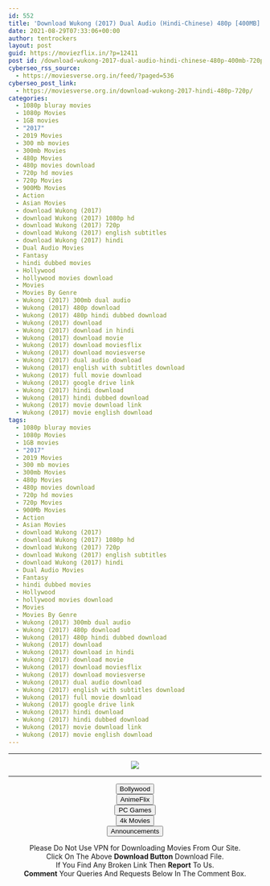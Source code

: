 ```yaml
---
id: 552
title: 'Download Wukong (2017) Dual Audio (Hindi-Chinese) 480p [400MB] || 720p [950MB]'
date: 2021-08-29T07:33:06+00:00
author: tentrockers
layout: post
guid: https://moviezflix.in/?p=12411
post id: /download-wukong-2017-dual-audio-hindi-chinese-480p-400mb-720p-950mb/
cyberseo_rss_source:
  - https://moviesverse.org.in/feed/?paged=536
cyberseo_post_link:
  - https://moviesverse.org.in/download-wukong-2017-hindi-480p-720p/
categories:
  - 1080p bluray movies
  - 1080p Movies
  - 1GB movies
  - "2017"
  - 2019 Movies
  - 300 mb movies
  - 300mb Movies
  - 480p Movies
  - 480p movies download
  - 720p hd movies
  - 720p Movies
  - 900Mb Movies
  - Action
  - Asian Movies
  - download Wukong (2017)
  - download Wukong (2017) 1080p hd
  - download Wukong (2017) 720p
  - download Wukong (2017) english subtitles
  - download Wukong (2017) hindi
  - Dual Audio Movies
  - Fantasy
  - hindi dubbed movies
  - Hollywood
  - hollywood movies download
  - Movies
  - Movies By Genre
  - Wukong (2017) 300mb dual audio
  - Wukong (2017) 480p download
  - Wukong (2017) 480p hindi dubbed download
  - Wukong (2017) download
  - Wukong (2017) download in hindi
  - Wukong (2017) download movie
  - Wukong (2017) download moviesflix
  - Wukong (2017) download moviesverse
  - Wukong (2017) dual audio download
  - Wukong (2017) english with subtitles download
  - Wukong (2017) full movie download
  - Wukong (2017) google drive link
  - Wukong (2017) hindi download
  - Wukong (2017) hindi dubbed download
  - Wukong (2017) movie download link
  - Wukong (2017) movie english download
tags:
  - 1080p bluray movies
  - 1080p Movies
  - 1GB movies
  - "2017"
  - 2019 Movies
  - 300 mb movies
  - 300mb Movies
  - 480p Movies
  - 480p movies download
  - 720p hd movies
  - 720p Movies
  - 900Mb Movies
  - Action
  - Asian Movies
  - download Wukong (2017)
  - download Wukong (2017) 1080p hd
  - download Wukong (2017) 720p
  - download Wukong (2017) english subtitles
  - download Wukong (2017) hindi
  - Dual Audio Movies
  - Fantasy
  - hindi dubbed movies
  - Hollywood
  - hollywood movies download
  - Movies
  - Movies By Genre
  - Wukong (2017) 300mb dual audio
  - Wukong (2017) 480p download
  - Wukong (2017) 480p hindi dubbed download
  - Wukong (2017) download
  - Wukong (2017) download in hindi
  - Wukong (2017) download movie
  - Wukong (2017) download moviesflix
  - Wukong (2017) download moviesverse
  - Wukong (2017) dual audio download
  - Wukong (2017) english with subtitles download
  - Wukong (2017) full movie download
  - Wukong (2017) google drive link
  - Wukong (2017) hindi download
  - Wukong (2017) hindi dubbed download
  - Wukong (2017) movie download link
  - Wukong (2017) movie english download
---
```

<center>
  </p> 
  
  <hr />
  
  <p>
    <a href="http://gdrivepro.xyz/join.php" data-wpel-link="external" target="_blank" rel="nofollow external noopener noreferrer"><img src="https://i.imgur.com/FhMdWdW.png" /></a>
  </p>
  
  <hr />
  
  <p>
    <a href="https://dogemovies.xyz" target="_blank" data-wpel-link="external" rel="nofollow external noopener noreferrer"><button class="button button5">Bollywood</button></a><br /> <a href="https://animeflix.in" target="_blank" data-wpel-link="external" rel="nofollow external noopener noreferrer"><button class="button button5">AnimeFlix</button></a><br /> <a href="https://gamesflix.net/" target="_blank" data-wpel-link="external" rel="nofollow external noopener noreferrer"><button class="button button5">PC Games</button></a><br /> <a href="https://uhdmovies.in" target="_blank" data-wpel-link="external" rel="nofollow external noopener noreferrer"><button class="button button5">4k Movies</button></a><br /> <a href="https://moviesverse.org.in/announcements/" target="_blank" data-wpel-link="internal" rel="noopener"><button class="button button5">Announcements</button></a>
  </p>
  
  <div class="alert alert-danger">
    Please Do Not Use VPN for Downloading Movies From Our Site.
  </div>
  
  <div class="alert alert-success">
    Click On The Above <strong>Download Button</strong> Download File.
  </div>
  
  <div class="alert alert-warning">
    If You Find Any Broken Link Then <strong>Report</strong> To Us.
  </div>
  
  <div class="alert alert-info">
    <strong>Comment</strong> Your Queries And Requests Below In The Comment Box.
  </div>
  
  <p>
    </center>
  </p>